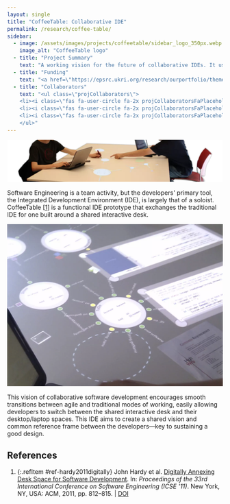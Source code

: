 ```yaml
---
layout: single
title: "CoffeeTable: Collaborative IDE"
permalink: /research/coffee-table/
sidebar:
  - image: /assets/images/projects/coffeetable/sidebar_logo_350px.webp
    image_alt: "CoffeeTable logo"
  - title: "Project Summary"
    text: "A working vision for the future of collaborative IDEs. It uses the physical desk space between people to create a simple, playful, and collaborative software development environment."
  - title: "Funding"
    text: "<a href=\"https://epsrc.ukri.org/research/ourportfolio/themes/digitaleconomy/activities/cdts/\">HighWire CDT (EPSRC)</a>"
  - title: "Collaborators"
    text: "<ul class=\"projCollaborators\">
    <li><i class=\"fas fa-user-circle fa-2x projCollaboratorsFaPlaceholder\" aria-hidden=\"true\"></i>John Hardy</li>
    <li><i class=\"fas fa-user-circle fa-2x projCollaboratorsFaPlaceholder\" aria-hidden=\"true\"></i>Gerald Kotonya</li>
    <li><i class=\"fas fa-user-circle fa-2x projCollaboratorsFaPlaceholder\" aria-hidden=\"true\"></i>Jon Whittle</li>
    </ul>"
---
```


<!-- markdownlint-disable MD033 -->

![CoffeeTable example usage](/assets/images/projects/coffeetable/banner_slim.webp)

Software Engineering is a team activity, but the developers' primary tool, the Integrated Development Environment (IDE), is largely that of a soloist. CoffeeTable \[[1][hardy2011digitally]\] is a functional IDE prototype that exchanges the traditional IDE for one built around a shared interactive desk.

![CoffeeTable example usage](/assets/images/projects/coffeetable/CoffeeTable-tabletop.webp)

This vision of collaborative software development encourages smooth transitions between agile and traditional modes of working, easily allowing developers to switch between the shared interactive desk and their desktop/laptop spaces. This IDE aims to create a shared vision and common reference frame between the developers&mdash;key to sustaining a good design.

## References

<!-- Reference IDs, links, and link title|venue|year -->
[hardy2011digitally]: #ref-hardy2011digitally "Digitally Annexing Desk Space for Software Development | ICSE | 2011"

1. {:.refItem #ref-hardy2011digitally} John Hardy et al. [Digitally Annexing Desk Space for Software Development](https://dl.acm.org/doi/10.1145/1985793.1985910). In: _Proceedings of the 33rd International Conference on Software Engineering (ICSE '11)_. New York, NY, USA: ACM, 2011, pp. 812–815. \| [DOI](https://doi.org/10.1145/1985793.1985910)
